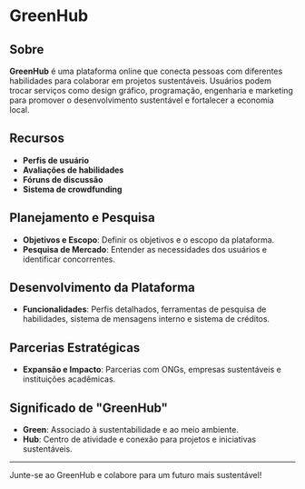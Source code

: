 # GreenHub

## Sobre

**GreenHub** é uma plataforma online que conecta pessoas com diferentes habilidades para colaborar em projetos sustentáveis. Usuários podem trocar serviços como design gráfico, programação, engenharia e marketing para promover o desenvolvimento sustentável e fortalecer a economia local.

## Recursos

- **Perfis de usuário**
- **Avaliações de habilidades**
- **Fóruns de discussão**
- **Sistema de crowdfunding**

## Planejamento e Pesquisa

- **Objetivos e Escopo**: Definir os objetivos e o escopo da plataforma.
- **Pesquisa de Mercado**: Entender as necessidades dos usuários e identificar concorrentes.

## Desenvolvimento da Plataforma

- **Funcionalidades**: Perfis detalhados, ferramentas de pesquisa de habilidades, sistema de mensagens interno e sistema de créditos.

## Parcerias Estratégicas

- **Expansão e Impacto**: Parcerias com ONGs, empresas sustentáveis e instituições acadêmicas.

## Significado de "GreenHub"

- **Green**: Associado à sustentabilidade e ao meio ambiente.
- **Hub**: Centro de atividade e conexão para projetos e iniciativas sustentáveis.

---

Junte-se ao GreenHub e colabore para um futuro mais sustentável!
